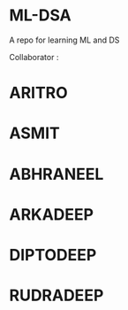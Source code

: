 # ML-DSA
A repo for learning ML and DS

Collaborator :

# ARITRO
# ASMIT
# ABHRANEEL
# ARKADEEP
# DIPTODEEP
# RUDRADEEP
